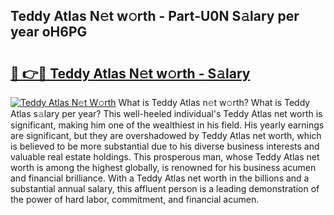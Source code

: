 ## Teddy Atlas N𝚎t w𝚘rth - Part-U0N S𝚊lary per year oH6PG

# <h2><a href="http://gc3b7f.nevu.top/?p=Teddy+Atlas">🔗 👉🔴 Teddy Atlas N𝚎t w𝚘rth - S𝚊lary</a></h2>

[![Teddy Atlas N𝚎t W𝚘rth](https://i.imgur.com/Oavwk0R.jpeg)](http://gc3b7f.nevu.top/?p=Teddy+Atlas)
What is Teddy Atlas n𝚎t w𝚘rth? What is Teddy Atlas s𝚊lary per year?
This well-heeled individual's Teddy Atlas net worth is significant, making him one of the wealthiest in his field. His yearly earnings are significant, but they are overshadowed by Teddy Atlas net worth, which is believed to be more substantial due to his diverse business interests and valuable real estate holdings. This prosperous man, whose Teddy Atlas net worth is among the highest globally, is renowned for his business acumen and financial brilliance. With a Teddy Atlas net worth in the billions and a substantial annual salary, this affluent person is a leading demonstration of the power of hard labor, commitment, and financial acumen.
